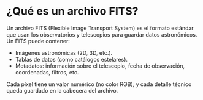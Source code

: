 # ¿Qué es un archivo FITS?
Un archivo FITS (Flexible Image Transport System) es el formato estándar que usan los observatorios y telescopios para guardar datos astronómicos.
Un FITS puede contener:
- Imágenes astronómicas (2D, 3D, etc.).
- Tablas de datos (como catálogos estelares).
- Metadatos: información sobre el telescopio, fecha de observación, coordenadas, filtros, etc.

Cada píxel tiene un valor numérico (no color RGB), y cada detalle técnico queda guardado en la cabecera del archivo.
